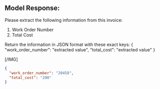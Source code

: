 Model Response:
--------------------------------------------------

Please extract the following information from this invoice:
1. Work Order Number
2. Total Cost

Return the information in JSON format with these exact keys:
{
  "work_order_number": "extracted value",
  "total_cost": "extracted value"
}


[/IMG]
```json
{
  "work_order_number": "20458",
  "total_cost": "200"
}
```
